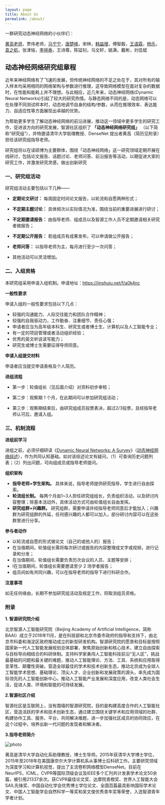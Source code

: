 ```yaml
---
layout: page
title: About Us
permalink: /about/
---
```



一群研究动态神经网络的小伙伴们：

[黄高老师](http://www.gaohuang.net/)，贾伟老师，[马宁宁](https://www.cse.ust.hk/~nmaac/)，[唐楚峰](https://chufengt.github.io/)，宋林，[韩益增](https://yizenghan.top/)，傅智毅，[王语霖](https://www.rainforest-wang.cool/)，[杨乐](https://www.yangle.cc/)，[袁之航](http://www.hahnyuan.com/)，张津铭，[李祥泰](https://lxtgh.github.io/)，王诗尊，陈锰钊，马文轩，姚满，戴彬，刘佳斌



## 动态神经网络研究组章程

近年来神经网络有了飞速的发展，但传统神经网络的不足之处在于，其对所有的输入样本均采用相同的网络架构与参数进行推理，这导致网络模型在面对复杂的数据时，在性能和能耗上并不理想。与此相应，近几年来，动态神经网络(Dynamic Neural Networks)引起了较大的研究热情。与静态网络不同的是，动态网络可以在处理不同测试样本时，动态地调节自身的结构/参数，从而在推理效率、表达能力、自适应性等方面展现出卓越的优势。

 

为帮助更多学生了解动态神经网络的前沿进展，推动这一领域中更多学生的研究工作，促进该方向的研究发展，智源社区组织了 **「动态神经网络研究组」** （以下简称“研究组”），并特邀请清华大学助理教授、DenseNet 提出者黄高（简历见附录）担任该研究组指导老师。

 

研究组将以在读硕博为主要群体，围绕「动态神经网络」这一研究领域定期开展在线研讨，包括论文报告、话题讨论、老师问答、前沿报告等活动，以期促进大家的研究工作，并激发研究灵感，做出创新研究



### 一、研究组活动

研究组活动主要包括以下几种——

- **定期论文研讨：** 每周固定时间论文报告，以轮流和自愿两种形式；

- **不定期主题讨论：** 具体频次以实际情况为准，围绕当前的重要进展进行研讨；

- **不定期邀请报告：** 由指导老师、组成员以及智源工作人员不定期邀请相关研究者做报告；

- **不定期公开报告：** 若组成员有成果发布，可以申请做公开报告；

- **老师问答：** 以指导老师为主，每月进行至少一次问答；

- 其他活动可以灵活增加。

  


### 二、入组资格

本研究组采用申请入组机制。申请地址：https://jinshuju.net/f/a0k4nc



**一般性要求**

申请入组的一般性要求包括以下几点：

- 较强的沟通能力、人际交往能力和团队合作精神；
- 较强的自我驱动力，工作勤奋、注重细节、责任心强；
- 申请者应当为高年级本科生、研究生或者博士生，计算机以及人工智能专业；
- 有一定的项目管理或者活动组织经验；
- 优秀的英文听说读写能力；
- 研究生或博士生需要征得导师同意。



**申请入组提交材料**

申请者应当提交申请表格及个人简历。



**进组流程**

- 第一步：轮值组长（见后面介绍）对资料初步审核；

- 第二步：观察期 1 个月，在此期间可以参加研究组活动；

- 第三步：观察期结束后，由研究组成员投票表决，超过2/3投票，且经指导老师认可后，邀请入组。

  

### 三、机制流程

**进组前学习**

进组之前，必须仔细研读《[Dynamic Neural Networks: A Survey](https://arxiv.org/abs/2102.04906v2)》（[动态神经网络综述](https://zhuanlan.zhihu.com/p/354507714)），作为共同认知基础。如对该综述论文有疑问，（1）可查询历史问题列表；（2）列出问题，可向组成员或指导老师提问。



**组织架构**

- **指导老师+学生架构。** 具体来说，指导老师提供研究指导，学生进行自由探索。
- **轮流组长制。** 每两个月由1~3人担任研究组组长，负责组织活动，以及研讨内容整理；除基本活动外，具体活动方式可由轮值组长自由发挥。
- **研究组群+兴趣群。** 研究组群，需要申请并经指导老师同意后才能加入；兴趣群为研究组群的外延，任何感兴趣的人都可以加入，部分研讨内容可以在这些群里进行分享。



**参与者动作**

- 以轮流或自愿的形式做论文（自己的或他人的）报告；
- 在当值期间，轮值组长需将每次研讨或报告的内容整理成文字或视频，进行记录和分发；
- 在当值期间，轮值组长需要负责历次会议的人员、主题等安排；
- l在当值期间，轮值组长需要邀请至少 2 场学者报告；
- 组员间如有共同兴趣，可以在指导老师的指导下进行科研合作。



**注意事项**

如无任何缘由，长期不参加研究组活动及规定工作，将取消组员资格。



### 附录

**1. 智源研究院介绍**

北京智源人工智能研究院（Beijing Academy of Artificial Intelligence，简称BAAI）成立于2018年11月，是在科技部和北京市委市政府的指导和支持下，由北京市科委和海淀区政府推动成立的新型研发机构。智源研究院的愿景和目标是按照国家新一代人工智能发展规划总体部署，聚焦原始创新和核心技术，建立自由探索与目标导向相结合的科研体制。支持科学家勇闯人工智能科技前沿“无人区”，挑战最基础的问题和最关键的难题，推动人工智能理论、方法、工具、系统和应用取得变革性、颠覆性突破。营造全球最佳的学术和技术创新生态，推动北京成为全球人工智能学术思想、基础理论、顶尖人才、企业创新和发展政策的源头，率先成为国际领先的人工智能创新中心。推动人工智能产业发展和深度应用，改变人类社会生活，促进人类、环境和智能的可持续发展。



**2.智源社区介绍**

智源社区是互联网上，没有围墙的智源研究院，目的是构建高度合作的人工智能社区，营造活跃的学术和技术创新生态，通过建立围绕关键学术和应用领域的社群、构建协作工具、服务、平台，共同解决难题，进一步加强社区成员的协同效应，在这个过程中，培养出新一代问题的发现者和解决者。



**3.指导老师简介**

![photo]({{site.baseurl}}/_pages/photo.jpg)

黄高是清华大学自动化系助理教授，博士生导师。2015年获清华大学博士学位，2015年至2018年在美国康奈尔大学计算机系从事博士后科研工作。主要研究领域为深度学习和计算机视觉，提出了主流卷积网络模型DenseNet。目前在NeurIPS，ICML，CVPR等国际顶级会议及IEEE多个汇刊共计发表学术论文50余篇，被引用21337余次。获CVPR最佳论文奖、达摩院青橙奖、世界人工智能大会SAIL先锋奖、中国自动化学会优秀博士学位论文、全国百篇最具影响国际学术论文、中国人工智能学会自然科学一等奖和吴文俊优秀青年奖等荣誉，入选智源青年学者计划。
